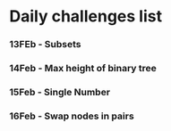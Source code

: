 # Daily challenges list
### 13FEb - Subsets
### 14Feb - Max height of binary tree
### 15Feb - Single Number
### 16Feb - Swap nodes in pairs